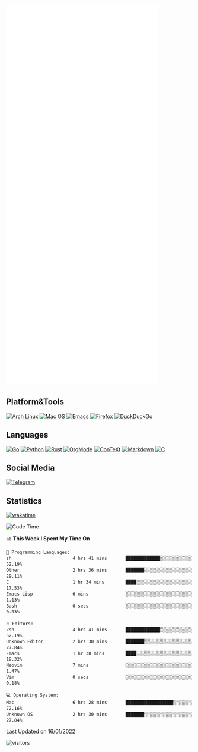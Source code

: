 ![Metrics](https://github.com/SteamedFish/SteamedFish/blob/master/github-metrics.svg)

## Platform&Tools

[![Arch Linux](https://img.shields.io/badge/ArchLinux-1793D1?logo=arch-linux&logoColor=fff&style=flat-square)](https://archlinux.org/)
[![Mac OS](https://img.shields.io/badge/MacOS-000000?style=flat-square&logo=macos&logoColor=F0F0F0)](https://www.apple.com/macos/)
[![Emacs](https://img.shields.io/badge/Emacs-%237F5AB6.svg?&style=flat-square&logo=gnu-emacs&logoColor=white)](https://www.gnu.org/software/emacs/)
[![Firefox](https://img.shields.io/badge/Firefox-FF7139?style=flat-square&logo=Firefox-Browser&logoColor=white)](https://firefox.com/)
[![DuckDuckGo](https://img.shields.io/badge/DuckDuckGo-DE5833?style=flat-square&logo=DuckDuckGo&logoColor=white)](https://duckduckgo.com/)

## Languages

[![Go](https://img.shields.io/badge/Golang-%2300ADD8.svg?style=flat-square&logo=go&logoColor=white)](https://golang.org/)
[![Python](https://img.shields.io/badge/Python-3670A0?style=flat-square&logo=python&logoColor=ffdd54)](https://www.python.org/)
[![Rust](https://img.shields.io/badge/Rust-%23000000.svg?style=flat-square&logo=rust&logoColor=white)](https://www.rust-lang.org/)
[![OrgMode](https://img.shields.io/badge/OrgMode-%23000000.svg?style=flat-square&logo=org&logoColor=white)](https://orgmode.org/)
[![ConTeXt](https://img.shields.io/badge/ConTeXt-%23008080.svg?style=flat-square&logo=latex&logoColor=white)](https://contextgarden.net/)
[![Markdown](https://img.shields.io/badge/MarkDown-%23000000.svg?style=flat-square&logo=markdown&logoColor=white)](https://daringfireball.net/projects/markdown/)
[![C](https://img.shields.io/badge/C-%2300599C.svg?style=flat-square&logo=c&logoColor=white)](https://www.iso.org/standard/74528.html)

## Social Media

[![Telegram](https://img.shields.io/badge/SteamedFish-2CA5E0?style=social&logo=telegram&logoColor=white)](https://t.me/SteamedFish)

## Statistics
[![wakatime](https://wakatime.com/badge/user/168280d6-fcf2-4b4f-ad3a-dc4612f35b38.svg)](https://wakatime.com/@168280d6-fcf2-4b4f-ad3a-dc4612f35b38)

<!--START_SECTION:waka-->
![Code Time](http://img.shields.io/badge/Code%20Time-1%2C558%20hrs%2050%20mins-blue)

📊 **This Week I Spent My Time On** 

```text
💬 Programming Languages: 
sh                       4 hrs 41 mins       █████████████░░░░░░░░░░░░   52.19% 
Other                    2 hrs 36 mins       ███████░░░░░░░░░░░░░░░░░░   29.11% 
C                        1 hr 34 mins        ████░░░░░░░░░░░░░░░░░░░░░   17.53% 
Emacs Lisp               6 mins              ░░░░░░░░░░░░░░░░░░░░░░░░░   1.13% 
Bash                     0 secs              ░░░░░░░░░░░░░░░░░░░░░░░░░   0.03%

🔥 Editors: 
Zsh                      4 hrs 41 mins       █████████████░░░░░░░░░░░░   52.19% 
Unknown Editor           2 hrs 30 mins       ███████░░░░░░░░░░░░░░░░░░   27.84% 
Emacs                    1 hr 38 mins        ████░░░░░░░░░░░░░░░░░░░░░   18.32% 
Neovim                   7 mins              ░░░░░░░░░░░░░░░░░░░░░░░░░   1.47% 
Vim                      0 secs              ░░░░░░░░░░░░░░░░░░░░░░░░░   0.18%

💻 Operating System: 
Mac                      6 hrs 28 mins       ██████████████████░░░░░░░   72.16% 
Unknown OS               2 hrs 30 mins       ███████░░░░░░░░░░░░░░░░░░   27.84%

```


 Last Updated on 16/01/2022
<!--END_SECTION:waka-->

![visitors](https://visitor-badge.laobi.icu/badge?page_id=SteamedFish.SteamedFish)
